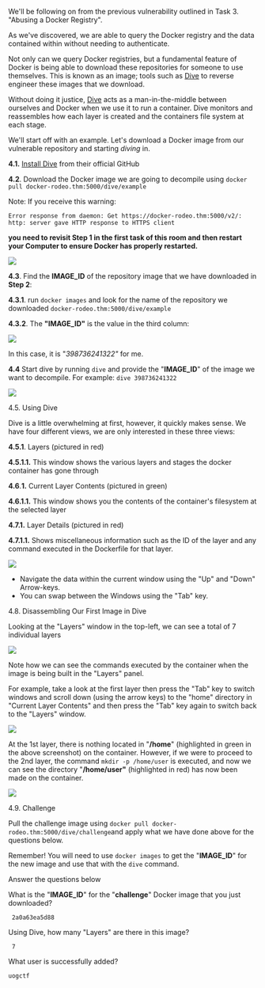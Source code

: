 We'll be following on from the previous vulnerability outlined in Task 3. "Abusing a Docker Registry".

As we've discovered, we are able to query the Docker registry and the data contained within without needing to authenticate. 

Not only can we query Docker registries, but a fundamental feature of Docker is being able to download these repositories for someone to use themselves. This is known as an image; tools such as [Dive](https://github.com/wagoodman/dive) to reverse engineer these images that we download.

Without doing it justice, [Dive](https://github.com/wagoodman/dive) acts as a man-in-the-middle between ourselves and Docker when we use it to run a container. Dive monitors and reassembles how each layer is created and the containers file system at each stage.

We'll start off with an example. Let's download a Docker image from our vulnerable repository and starting _diving_ in. 

**4.1.** [Install Dive](https://github.com/wagoodman/dive#installation) from their official GitHub

**4.2**. Download the Docker image we are going to decompile using `docker pull docker-rodeo.thm:5000/dive/example`

Note: If you receive this warning:

`Error response from daemon: Get https://docker-rodeo.thm:5000/v2/: http: server gave HTTP response to HTTPS client`

**you need to revisit Step 1 in the first task of this room and then restart your Computer to ensure Docker has properly restarted.**

![](https://resources.cmnatic.co.uk/TryHackMe/rooms/docker-rodeo/reversedockerimages/pullerror.png)

**4.3**. Find the **IMAGE_ID** of the repository image that we have downloaded in **Step 2**:

**4.3.1**. run `docker images` and look for the name of the repository we downloaded `docker-rodeo.thm:5000/dive/example`

**4.3.2**. The **"IMAGE_ID"** is the value in the third column:

![](https://resources.cmnatic.co.uk/TryHackMe/rooms/docker-rodeo/reversedockerimages/diveexample-id.png)

In this case, it is "_398736241322"_ for me.

**4.4** Start dive by running `dive` and provide the "**IMAGE_ID**" of the image we want to decompile. For example: `dive 398736241322`

![](https://resources.cmnatic.co.uk/TryHackMe/rooms/docker-rodeo/reversedockerimages/using-dive.png)  

4.5. Using Dive

Dive is a little overwhelming at first, however, it quickly makes sense. We have four different views, we are only interested in these three views:

**4.5.1**. Layers (pictured in red)

**4.5.1.1.** This window shows the various layers and stages the docker container has gone through

**4.6**.**1.** Current Layer Contents (pictured in green)

**4.6.1.1.** This window shows you the contents of the container's filesystem at the selected layer

**4.7.1.** Layer Details (pictured in red)

**4.7.1.1.** Shows miscellaneous information such as the ID of the layer and any command executed in the Dockerfile for that layer.

![](https://resources.cmnatic.co.uk/TryHackMe/rooms/docker-rodeo/reversedockerimages/using-dive2.png)

-   Navigate the data within the current window using the "Up" and "Down" Arrow-keys.
-   You can swap between the Windows using the "Tab" key.  

4.8. Disassembling Our First Image in Dive

Looking at the "Layers" window in the top-left, we can see a total of 7 individual layers

![](https://resources.cmnatic.co.uk/TryHackMe/rooms/docker-rodeo/reversedockerimages/using-dive3.png)  

Note how we can see the commands executed by the container when the image is being built in the "Layers" panel.

For example, take a look at the first layer then press the "Tab" key to switch windows and scroll down (using the arrow keys) to the "home" directory in "Current Layer Contents" and then press the "Tab" key again to switch back to the "Layers" window.

![](https://resources.cmnatic.co.uk/TryHackMe/rooms/docker-rodeo/reversedockerimages/using-dive4.png)

At the 1st layer, there is nothing located in "**/home**" (highlighted in green in the above screenshot) on the container. However, if we were to proceed to the 2nd layer, the command `mkdir -p /home/user` is executed, and now we can see the directory "**/home/user"** (highlighted in red) has now been made on the container.

![](https://resources.cmnatic.co.uk/TryHackMe/rooms/docker-rodeo/reversedockerimages/using-dive5.png)

4.9. Challenge

Pull the challenge image using `docker pull docker-rodeo.thm:5000/dive/challenge`and apply what we have done above for the questions below.  

Remember! You will need to use `docker images` to get the "**IMAGE_ID**" for the new image and use that with the `dive` command.  

Answer the questions below

What is the "**IMAGE_ID**" for the "**challenge**" Docker image that you just downloaded?

	 2a0a63ea5d88

Using Dive, how many "Layers" are there in this image?  

	 7

What user is successfully added?

	uogctf